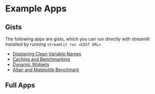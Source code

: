 # Example Apps

## Gists

The following apps are gists, which you can run directly with streamlit installed by running `streamlit run <GIST URL>`

- [Displaying Clean Variable Names](https://gist.github.com/pmbaumgartner/4558781c0dfe8a4539201eaeb575ba51/raw/7dedf6c4064af6586d2f136a35e4d2ac5814031f/format_func_with_dict.py)
- [Caching and Benchmarking](https://gist.github.com/pmbaumgartner/8097c08313cea57f02c54f23d4836621/raw/e5f89d6ade3aca306b38a3814ef550afa4992a80/cache_benchmarking.py)
- [Dynamic Widgets](https://gist.github.com/pmbaumgartner/23d919cb7badd3ce4f2807af68897a75/raw/72b71923cb4db876b64fbd6283f2380d4cce1020/dynamic_widget.py)
- [Altair and Matplotlib Benchmark](https://gist.github.com/pmbaumgartner/e8cf0cbdf85817aa24d51c8a8e008d7d/raw/3357054a0caaa1f4bf27277c6aaab34e0d0e747d/mpl_altair_streamlit_timing.py)

## Full Apps


